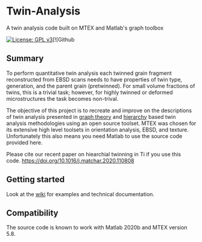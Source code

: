 # Twin-Analysis
A twin analysis code built on MTEX and Matlab's graph toolbox

[![License: GPL v3](https://img.shields.io/badge/License-GPLv3-blue.svg)](https://github.com/djm87/Twin-Analysis/blob/master/LICENSE)[![Github 


## Summary
To perform quantitative twin analysis each twinned grain fragment reconstructed from EBSD scans needs to have properties of twin type, generation, and the parent grain (pretwinned). For small volume fractions of twins, this is a trivial task; however, for highly twinned or deformed microstructures the task becomes non-trival.

The objective of this project is to recreate and improve on the descriptions of twin analysis presented in [graph theory](https://link.springer.com/article/10.1007/s40192-018-0106-y) and [hierarchy](https://onlinelibrary.wiley.com/doi/full/10.1111/j.1365-2818.2009.03343.x) based twin analysis methodologies using an open source toolset. MTEX was chosen for its extensive high level toolsets in orientation analysis, EBSD, and texture. Unfortunately this also means you need Matlab to use the source code provided here.

Please cite our recent paper on hiearchial twinning in Ti if you use this code.
https://doi.org/10.1016/j.matchar.2020.110808 

## Getting started
Look at the [wiki](https://github.com/djm87/Twin-Analysis/wiki) for examples and technical documentation.

## Compatibility 
The source code is known to work with Matlab 2020b and MTEX version 5.8.
